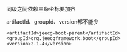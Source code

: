 同级之间依赖三条坐标要加齐

artifactId、groupId、version都不能少

```
<artifactId>jeecg-boot-parent</artifactId>
<groupId>org.jeecgframework.boot</groupId>
<version>2.1.4</version>
```